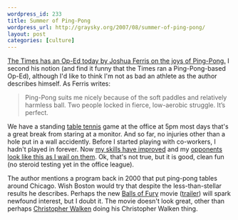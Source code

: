 ```yaml
--- 
wordpress_id: 233
title: Summer of Ping-Pong
wordpress_url: http://graysky.org/2007/08/summer-of-ping-pong/
layout: post
categories: [culture]
---
```

<a href="http://www.nytimes.com/2007/08/07/opinion/07ferris.html">The Times has an Op-Ed today by Joshua Ferris on the joys of Ping-Pong.</a> I second his notion (and find it funny that the Times ran a Ping-Pong-based Op-Ed), although I'd like to think I'm not as bad an athlete as the author describes himself. As Ferris writes:

<blockquote>Ping-Pong suits me nicely because of the soft paddles and relatively harmless ball. Two people locked in fierce, low-aerobic struggle. It’s perfect.</blockquote>

We have a standing <a href="http://en.wikipedia.org/wiki/Table_tennis">table tennis</a> game at the office at 5pm most days that's a great break from staring at a monitor. And so far, no injuries other than a hole put in a wall accidently. Before I started playing with co-workers, I hadn't played in forever. Now <a href="http://sportsillustrated.cnn.com/multimedia/photo_gallery/0707/ping.pong/content.1.html">my skills have improved</a> and my <a href="http://sportsillustrated.cnn.com/multimedia/photo_gallery/0707/ping.pong/content.7.html">opponents look like this as I wail on them</a>. Ok, that's not true, but it is good, clean fun (no steroid testing yet in the office league). 

The author mentions a program back in 2000 that put ping-pong tables around Chicago. Wish Boston would try that despite the less-than-stellar results he describes. Perhaps the new <a href="http://www.ballsoffury.com">Balls of Fury</a> movie (<a href="http://www.apple.com/trailers/rogue_pictures/ballsoffury/">trailer</a>) will spark newfound interest, but I doubt it. The movie doesn't look great, other than perhaps <a href="http://imdb.com/gallery/ss/0424823/Ss/0424823/04196R.jpg.html?path=gallery&path_key=0424823">Christopher Walken</a> doing his Christopher Walken thing.
